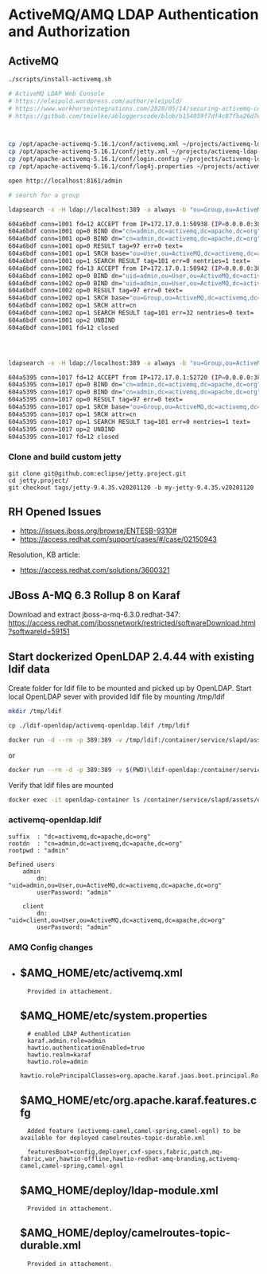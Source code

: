 # ActiveMQ/AMQ LDAP Authentication and Authorization

## ActiveMQ

```bash
./scripts/install-activemq.sh

# ActiveMQ LDAP Web Console
# https://eleipold.wordpress.com/author/eleipold/ 
# https://www.workhorseintegrations.com/2020/05/14/securing-activemq-console-with-ldap/
# https://github.com/tmielke/abloggerscode/blob/b154059f7df4c87fba26d7e65ad1dbb374a713c3/Articles/Blog/AMQJettyLDAP/jetty.xml



cp /opt/apache-activemq-5.16.1/conf/activemq.xml ~/projects/activemq-ldap-authorization/conf
cp /opt/apache-activemq-5.16.1/conf/jetty.xml ~/projects/activemq-ldap-authorization/conf
cp /opt/apache-activemq-5.16.1/conf/login.config ~/projects/activemq-ldap-authorization/conf
cp /opt/apache-activemq-5.16.1/conf/log4j.properties ~/projects/activemq-ldap-authorization/conf

open http://localhost:8161/admin

# search for a group 

ldapsearch -x -H ldap://localhost:389 -a always -b "ou=Group,ou=ActiveMQ,dc=activemq,dc=apache,dc=org" -s sub "(&(objectClass=groupOfNames)(member=uid=admin,ou=user,ou=activemq,dc=activemq,dc=apache,dc=org))" -D "cn=admin,dc=activemq,dc=apache,dc=org" -w admin cn

604a6bdf conn=1001 fd=12 ACCEPT from IP=172.17.0.1:50938 (IP=0.0.0.0:389)
604a6bdf conn=1001 op=0 BIND dn="cn=admin,dc=activemq,dc=apache,dc=org" method=128
604a6bdf conn=1001 op=0 BIND dn="cn=admin,dc=activemq,dc=apache,dc=org" mech=SIMPLE ssf=0
604a6bdf conn=1001 op=0 RESULT tag=97 err=0 text=
604a6bdf conn=1001 op=1 SRCH base="ou=User,ou=ActiveMQ,dc=activemq,dc=apache,dc=org" scope=2 deref=3 filter="(&(objectClass=uidObject)(uid=admin))"
604a6bdf conn=1001 op=1 SEARCH RESULT tag=101 err=0 nentries=1 text=
604a6bdf conn=1002 fd=13 ACCEPT from IP=172.17.0.1:50942 (IP=0.0.0.0:389)
604a6bdf conn=1002 op=0 BIND dn="uid=admin,ou=User,ou=ActiveMQ,dc=activemq,dc=apache,dc=org" method=128
604a6bdf conn=1002 op=0 BIND dn="uid=admin,ou=User,ou=ActiveMQ,dc=activemq,dc=apache,dc=org" mech=SIMPLE ssf=0
604a6bdf conn=1002 op=0 RESULT tag=97 err=0 text=
604a6bdf conn=1002 op=1 SRCH base="ou=Group,ou=ActiveMQ,dc=activemq,dc=apache,dc=org" scope=2 deref=3 filter="(&(objectClass=groupOfNames)(member=uid=admin,ou=user,ou=activemq,dc=activemq,dc=apache,dc=org))"
604a6bdf conn=1002 op=1 SRCH attr=cn
604a6bdf conn=1002 op=1 SEARCH RESULT tag=101 err=32 nentries=0 text=
604a6bdf conn=1001 op=2 UNBIND
604a6bdf conn=1001 fd=12 closed




ldapsearch -x -H ldap://localhost:389 -a always -b "ou=Group,ou=ActiveMQ,dc=activemq,dc=apache,dc=org" -s sub "(&(objectClass=groupOfNames)(member:=uid=admin))" -D "cn=admin,dc=activemq,dc=apache,dc=org" -w admin cn

604a5395 conn=1017 fd=12 ACCEPT from IP=172.17.0.1:52720 (IP=0.0.0.0:389)
604a5395 conn=1017 op=0 BIND dn="cn=admin,dc=activemq,dc=apache,dc=org" method=128
604a5395 conn=1017 op=0 BIND dn="cn=admin,dc=activemq,dc=apache,dc=org" mech=SIMPLE ssf=0
604a5395 conn=1017 op=0 RESULT tag=97 err=0 text=
604a5395 conn=1017 op=1 SRCH base="ou=Group,ou=ActiveMQ,dc=activemq,dc=apache,dc=org" scope=2 deref=3 filter="(&(objectClass=groupOfNames)(member:=uid=admin))"
604a5395 conn=1017 op=1 SRCH attr=cn
604a5395 conn=1017 op=1 SEARCH RESULT tag=101 err=0 nentries=1 text=
604a5395 conn=1017 op=2 UNBIND
604a5395 conn=1017 fd=12 closed


```

### Clone and build custom jetty

```shell
git clone git@github.com:eclipse/jetty.project.git
cd jetty.project/
git checkout tags/jetty-9.4.35.v20201120 -b my-jetty-9.4.35.v20201120

```

## RH Opened Issues

* https://issues.jboss.org/browse/ENTESB-9310#
* https://access.redhat.com/support/cases/#/case/02150943

Resolution, KB article:

* https://access.redhat.com/solutions/3600321

## JBoss A-MQ 6.3 Rollup 8 on Karaf

Download and extract jboss-a-mq-6.3.0.redhat-347: https://access.redhat.com/jbossnetwork/restricted/softwareDownload.html?softwareId=59151

## Start dockerized OpenLDAP 2.4.44 with existing ldif data

Create folder for ldif file to be mounted and picked up by OpenLDAP. Start local OpenLDAP sever with provided ldif file by mounting /tmp/ldif

```bash
mkdir /tmp/ldif

cp ./ldif-openldap/activemq-openldap.ldif /tmp/ldif

docker run -d --rm -p 389:389 -v /tmp/ldif:/container/service/slapd/assets/config/bootstrap/ldif/custom -e LDAP_DOMAIN=activemq.apache.org -e LDAP_ORGANISATION="Apache ActiveMQ Test Org" -e LDAP_ROOTPASS=admin --name openldap-container osixia/openldap:1.5.0 --copy-service
```

or

```bash
docker run --rm -d -p 389:389 -v $(PWD)\ldif-openldap:/container/service/slapd/assets/config/bootstrap/ldif/custom -e LDAP_DOMAIN=activemq.apache.org -e LDAP_ORGANISATION="Apache ActiveMQ Test Org" -e LDAP_ROOTPASS=admin --name openldap-container osixia/openldap:1.5.0 --copy-service
```

Verify that ldif files are mounted

```bash
docker exec -it openldap-container ls /container/service/slapd/assets/config/bootstrap/ldif/custom
```
	
### activemq-openldap.ldif

```text
suffix	: "dc=activemq,dc=apache,dc=org"
rootdn	: "cn=admin,dc=activemq,dc=apache,dc=org"
rootpwd	: "admin"

Defined users 
	admin
		dn: "uid=admin,ou=User,ou=ActiveMQ,dc=activemq,dc=apache,dc=org"
		userPassword: "admin"

	client
		dn: "uid=client,ou=User,ou=ActiveMQ,dc=activemq,dc=apache,dc=org"
		userPassword: "admin"
```

### AMQ Config changes
-	
	$AMQ_HOME/etc/activemq.xml 
	-
		
		Provided in attachement.
	
	$AMQ_HOME/etc/system.properties
	-
		# enabled LDAP Authentication
		karaf.admin.role=admin
		hawtio.authenticationEnabled=true
		hawtio.realm=karaf
		hawtio.role=admin
		hawtio.rolePrincipalClasses=org.apache.karaf.jaas.boot.principal.RolePrincipal,org.apache.karaf.jaas.modules.RolePrincipal,org.apache.karaf.jaas.boot.principal.GroupPrincipal
		
	$AMQ_HOME/etc/org.apache.karaf.features.cfg
	-
		Added feature (activemq-camel,camel-spring,camel-ognl) to be available for deployed camelroutes-topic-durable.xml
		
		featuresBoot=config,deployer,cxf-specs,fabric,patch,mq-fabric,war,hawtio-offline,hawtio-redhat-amq-branding,activemq-camel,camel-spring,camel-ognl
	
	
	$AMQ_HOME/deploy/ldap-module.xml
	-
		Provided in attachement.	

	$AMQ_HOME/deploy/camelroutes-topic-durable.xml
	-
	
		Provided in attachement.

